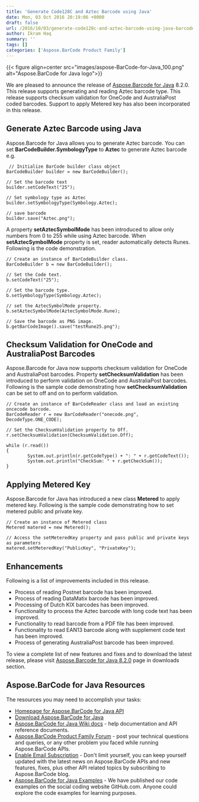 ```yaml
---
title: 'Generate Code128C and Aztec Barcode using Java'
date: Mon, 03 Oct 2016 20:19:06 +0000
draft: false
url: /2016/10/03/generate-code128c-and-aztec-barcode-using-java-barcode-api/
author: Ikram Haq
summary: ''
tags: []
categories: ['Aspose.BarCode Product Family']
---
```




{{< figure align=center src="images/aspose-BarCode-for-Java_100.png" alt="Aspose.BarCode for Java logo">}}


We are pleased to announce the release of [Aspose.Barcode for Java][1] 8.2.0. This release supports generating and reading Aztec barcode type. This release supports checksum validation for OneCode and AustraliaPost coded barcodes. Support to apply Metered key has also been incorporated in this release.

## Generate Aztec Barcode using Java

Aspose.Barcode for Java allows you to generate Aztec barcode. You can set **BarCodeBuilder.SymbologyType** to **Aztec** to generate Aztec barcode e.g.

```
 // Initialize BarCode builder class object
BarCodeBuilder builder = new BarCodeBuilder();

// Set the barcode text
builder.setCodeText("25");

// Set symbology type as Aztec 
builder.setSymbologyType(Symbology.Aztec);

// save barcode
builder.save("Aztec.png");
```

A property **setAztecSymbolMode** has been introduced to allow only numbers from 0 to 255 while using Aztec barcode. When **setAztecSymbolMode** property is set, reader automatically detects Runes. Following is the code demonstration.

```
// Create an instance of BarCodeBuilder class.
BarCodeBuilder b = new BarCodeBuilder();

// Set the Code text.
b.setCodeText("25");

// Set the barcode type.
b.setSymbologyType(Symbology.Aztec);

// set the AztecSymbolMode property.
b.setAztecSymbolMode(AztecSymbolMode.Rune);

// Save the barcode as PNG image.
b.getBarCodeImage().save("testRune25.png");
```

## Checksum Validation for OneCode and AustraliaPost Barcodes

Aspose.Barcode for Java now supports checksum validation for OneCode and AustraliaPost barcodes. Property **setChecksumValidation** has been introduced to perform validation on OneCode and AustraliaPost barcodes. Following is the sample code demonstrating how **setChecksumValidation** can be set to off and on to perform validation.

```
// Create an instance of BarCodeReader class and load an existing oncecode barcode.
BarCodeReader r = new BarCodeReader("onecode.png", DecodeType.ONE_CODE);

// Set the ChecksumValidation property to Off.
r.setChecksumValidation(ChecksumValidation.Off);

while (r.read())
{
        System.out.println(r.getCodeType() + ": " + r.getCodeText());
        System.out.println("CheckSum: " + r.getCheckSum());
}
```

## Applying Metered Key

Aspose.Barcode for Java has introduced a new class **Metered** to apply metered key. Following is the sample code demonstrating how to set metered public and private key.

```
// Create an instance of Metered class
Metered matered = new Metered();

// Access the setMeteredKey property and pass public and private keys as parameters
matered.setMeteredKey("PublicKey", "PrivateKey");
```

## Enhancements

Following is a list of improvements included in this release.

*   Process of reading Postnet barcode has been improved.
*   Process of reading DataMatix barcode has been improved.
*   Processing of Dutch KIX barcodes has been improved.
*   Functionality to process the Aztec barcode with long code text has been improved.
*   Functionality to read barcode from a PDF file has been improved.
*   Functionality to read EAN13 barcode along with supplement code text has been improved.
*   Process of generating AustraliaPost barcode has been improved.

To view a complete list of new features and fixes and to download the latest release, please visit [Aspose.Barcode for Java 8.2.0][2] page in downloads section.

## Aspose.BarCode for Java Resources

The resources you may need to accomplish your tasks:

*   [Homepage for Aspose.BarCode for Java API][3]
*   [Download Aspose.BarCode for Java][4]
*   [Aspose.BarCode for Java Wiki docs][5] - help documentation and API reference documents.
*   [Aspose.BarCode Product Family Forum][6] - post your technical questions and queries, or any other problem you faced while running Aspose.BarCode APIs.
*   [Enable Email Subscription][7] - Don't limit yourself, you can keep yourself updated with the latest news on Aspose.BarCode APIs and new features, fixes, plus other API related topics by subscribing to Aspose.BarCode blog.
*   [Aspose.BarCode for Java Examples][8] - We have published our code examples on the social coding website GitHub.com. Anyone could explore the code examples for learning purposes.




[1]: https://products.aspose.com/barcode/java
[2]: http://www.aspose.com/downloads/barcode/java
[3]: https://products.aspose.com/barcode
[4]: https://downloads.aspose.com/barcode/java
[5]: https://products.aspose.com/barcode/java
[6]: https://forum.aspose.com/c/barcode
[7]: https://blog.aspose.com/category/aspose-products/aspose-barcode-product-family/
[8]: https://github.com/aspose-barcode/Aspose.BarCode-for-Java




